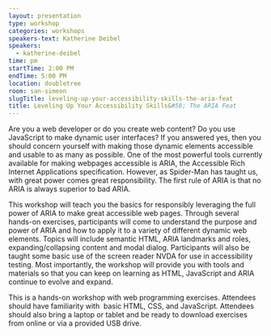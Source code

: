```yaml
---
layout: presentation
type: workshop
categories: workshops
speakers-text: Katherine Deibel
speakers:
  - katherine-deibel
time: pm
startTime: 2:00 PM
endTime: 5:00 PM
location: doubletree
room: san-simeon
slugTitle: leveling-up-your-accessibility-skills-the-aria-feat
title: Leveling Up Your Accessibility Skills&#58; The ARIA Feat
---
```


Are you a web developer or do you create web content? Do you use JavaScript to make dynamic user interfaces? If you answered yes, then you should concern yourself with making those dynamic elements accessible and usable to as many as possible. One of the most powerful tools currently available for making webpages accessible is ARIA, the Accessible Rich Internet Applications specification. However, as Spider-Man has taught us, with great power comes great responsibility. The first rule of ARIA is that no ARIA is always superior to bad ARIA.

This workshop will teach you the basics for responsibly leveraging the full power of ARIA to make great accessible web pages. Through several hands-on exercises, participants will come to understand the purpose and power of ARIA and how to apply it to a variety of different dynamic web elements. Topics will include semantic HTML, ARIA landmarks and roles, expanding/collapsing content and modal dialog. Participants will also be taught some basic use of the screen reader NVDA for use in accessibility testing. Most importantly, the workshop will provide you with tools and materials so that you can keep on learning as HTML, JavaScript and ARIA continue to evolve and expand.

This is a hands-on workshop with web programming exercises. Attendees should have familiarity with  basic HTML, CSS, and JavaScript. Attendees should also bring a laptop or tablet and be ready to download exercises from online or via a provided USB drive.
